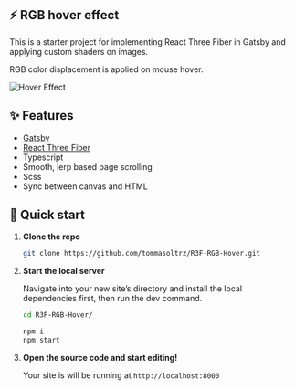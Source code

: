 ## ⚡ RGB hover effect

This is a starter project for implementing React Three Fiber in Gatsby and applying custom shaders on images.

RGB color displacement is applied on mouse hover.

![Hover Effect](./src/images/hover-effect.png)

## ✨ Features

- [Gatsby](https://www.gatsbyjs.com/)
- [React Three Fiber](https://github.com/pmndrs/react-three-fiber/)
- Typescript
- Smooth, lerp based page scrolling
- Scss
- Sync between canvas and HTML

## 🚀 Quick start

1.  **Clone the repo**

    ```sh
    git clone https://github.com/tommasoltrz/R3F-RGB-Hover.git
    ```

2.  **Start the local server**

    Navigate into your new site’s directory and install the local dependencies first, then run the dev command.

    ```sh
    cd R3F-RGB-Hover/

    npm i
    npm start
    ```

3.  **Open the source code and start editing!**

    Your site is will be running at `http://localhost:8000`
